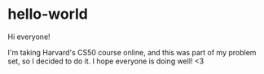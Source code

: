 # hello-world

Hi everyone!

I'm taking Harvard's CS50 course online, and this was part of my problem set, so I decided to do it. 
I hope everyone is doing well! <3
